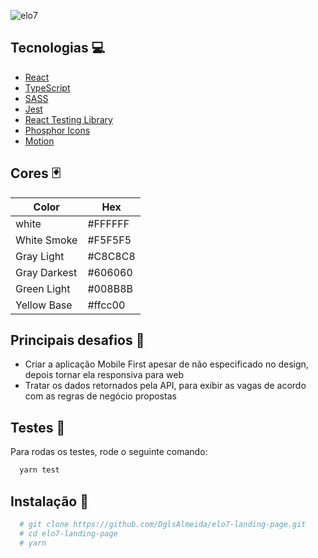 ![elo7](https://logospng.org/download/elo7/logo-elo7-256.png)

## Tecnologias :computer:

 - [React](https://pt-br.reactjs.org/)
 - [TypeScript](https://www.typescriptlang.org/)
 - [SASS](https://sass-lang.com/)
 - [Jest](https://jestjs.io/pt-BR/)
 - [React Testing Library](https://testing-library.com/docs/react-testing-library/intro/)
 - [Phosphor Icons](https://phosphoricons.com/)
 - [Motion](https://www.framer.com/motion/)


## Cores :black_joker:

| Color             | Hex                                                                |
| ----------------- | ------------------------------------------------------------------ |
| white | #FFFFFF |
| White Smoke |  #F5F5F5 |
| Gray Light | #C8C8C8 |
| Gray Darkest | #606060 |
| Green Light | #008B8B |
| Yellow Base | #ffcc00 |

## Principais desafios :grimacing:

- Criar a aplicação Mobile First apesar de não especificado no design, depois tornar ela responsiva para web
- Tratar os dados retornados pela API, para exibir as vagas de acordo com as regras de negócio propostas

## Testes :test_tube:

Para rodas os testes, rode o seguinte comando:

```bash
  yarn test
```

## Instalação :pushpin:

```bash
  # git clone https://github.com/DglsAlmeida/elo7-landing-page.git
  # cd elo7-landing-page
  # yarn
```
